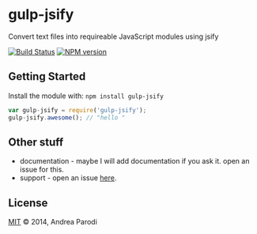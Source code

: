 # gulp-jsify 

Convert text files into requireable JavaScript modules using jsify

[![Build Status](https://secure.travis-ci.org/parroit/gulp-jsify.png?branch=master)](http://travis-ci.org/parroit/gulp-jsify) [![NPM version](https://badge-me.herokuapp.com/api/npm/gulp-jsify.png)](http://badges.enytc.com/for/npm/gulp-jsify) 

## Getting Started
Install the module with: `npm install gulp-jsify`

```javascript
var gulp-jsify = require('gulp-jsify');
gulp-jsify.awesome(); // "hello "
```

## Other stuff

* documentation - maybe I will add documentation if you ask it. open an issue for this.
* support - open an issue [here](https://github.com/parroit/gulp-jsify/issues).

## License
[MIT](http://opensource.org/licenses/MIT) © 2014, Andrea Parodi